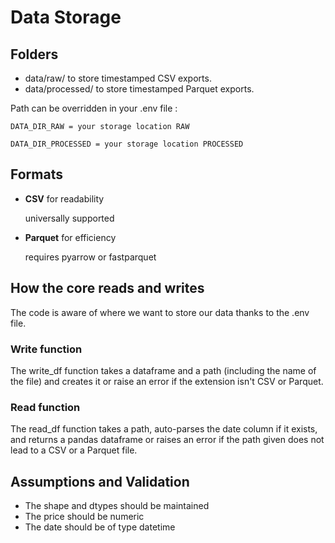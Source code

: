 # Data Storage

## Folders
- data/raw/ to store timestamped CSV exports.
- data/processed/ to store timestamped Parquet exports.

Path can be overridden in your .env file :

~~~
DATA_DIR_RAW = your storage location RAW

DATA_DIR_PROCESSED = your storage location PROCESSED
~~~

## Formats

- **CSV** for readability

    universally supported
    
- **Parquet** for efficiency 
    
    requires pyarrow or fastparquet

## How the core reads and writes

The code is aware of where we want to store our data thanks to the .env file.

### Write function

The write_df function takes a dataframe and a path (including the name of the file) and creates it or raise an error if the extension isn't CSV or Parquet.

### Read function

The read_df function takes a path, auto-parses the date column if it exists, and returns a pandas dataframe or raises an error if the path given does not lead to a CSV or a Parquet file.

## Assumptions and Validation

- The shape and dtypes should be maintained
- The price should be numeric
- The date should be of type datetime